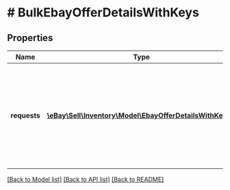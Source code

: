 # # BulkEbayOfferDetailsWithKeys

## Properties

Name | Type | Description | Notes
------------ | ------------- | ------------- | -------------
**requests** | [**\eBay\Sell\Inventory\Model\EbayOfferDetailsWithKeys[]**](EbayOfferDetailsWithKeys.md) | The details of each offer that is being created is passed in under this container. Up to 25 offers can be created with one bulkCreateOffer call. | [optional]

[[Back to Model list]](../../README.md#models) [[Back to API list]](../../README.md#endpoints) [[Back to README]](../../README.md)
